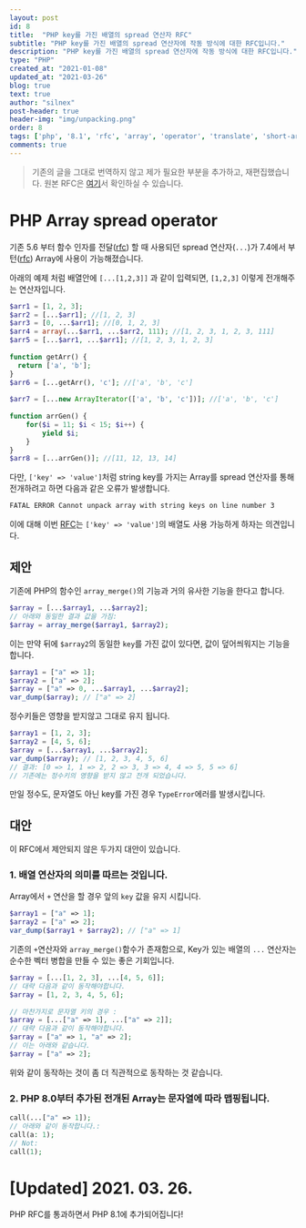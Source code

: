 ```yaml
---
layout: post
id: 8
title:  "PHP key를 가진 배열의 spread 연산자 RFC"
subtitle: "PHP key를 가진 배열의 spread 연산자에 작동 방식에 대한 RFC입니다."
description: "PHP key를 가진 배열의 spread 연산자에 작동 방식에 대한 RFC입니다."
type: "PHP"
created_at: "2021-01-08"
updated_at: "2021-03-26"
blog: true
text: true
author: "silnex"
post-header: true
header-img: "img/unpacking.png"
order: 8
tags: ['php', '8.1', 'rfc', 'array', 'operator', 'translate', 'short-article']
comments: true
---
```


> 기존의 글을 그대로 번역하지 않고 제가 필요한 부분을 추가하고, 재편집했습니다. 원본 RFC은 [여기](https://wiki.php.net/rfc/array_unpacking_string_keys)서 확인하실 수 있습니다.

# PHP Array spread operator
기존 5.6 부터 함수 인자를 전달([rfc](https://wiki.php.net/rfc/argument_unpacking)) 할 때 사용되던 spread 연산자(`...`)가 
7.4에서 부턴([rfc](https://wiki.php.net/rfc/spread_operator_for_array)) Array에 사용이 가능해졌습니다.

아래의 예제 처럼 배열안에 `[...[1,2,3]]` 과 같이 입력되면, `[1,2,3]` 이렇게 전개해주는 연산자입니다.
```php
$arr1 = [1, 2, 3];
$arr2 = [...$arr1]; //[1, 2, 3]
$arr3 = [0, ...$arr1]; //[0, 1, 2, 3]
$arr4 = array(...$arr1, ...$arr2, 111); //[1, 2, 3, 1, 2, 3, 111]
$arr5 = [...$arr1, ...$arr1]; //[1, 2, 3, 1, 2, 3]
 
function getArr() {
  return ['a', 'b'];
}
$arr6 = [...getArr(), 'c']; //['a', 'b', 'c']
 
$arr7 = [...new ArrayIterator(['a', 'b', 'c'])]; //['a', 'b', 'c']
 
function arrGen() {
	for($i = 11; $i < 15; $i++) {
		yield $i;
	}
}
$arr8 = [...arrGen()]; //[11, 12, 13, 14]
```

다만, `['key' => 'value']`처럼 string key를 가지는 Array를 spread 연산자를 통해 전개하려고 하면 다음과 같은 오류가 발생합니다.
```bash
FATAL ERROR Cannot unpack array with string keys on line number 3
```

이에 대해 이번 [RFC](https://wiki.php.net/rfc/spread_operator_for_array)는 `['key' => 'value']`의 배열도 사용 가능하게 하자는 의견입니다.

## 제안
기존에 PHP의 함수인 `array_merge()`의 기능과 거의 유사한 기능을 한다고 합니다.

```php
$array = [...$array1, ...$array2];
// 아래와 동일한 결과 값을 가짐:
$array = array_merge($array1, $array2);
```

이는 만약 뒤에 `$array2`의 동일한 `key`를 가진 값이 있다면, 값이 덮어씌워지는 기능을 합니다.
```php
$array1 = ["a" => 1];
$array2 = ["a" => 2];
$array = ["a" => 0, ...$array1, ...$array2];
var_dump($array); // ["a" => 2]
```

정수키들은 영향을 받지않고 그대로 유지 됩니다.
```php
$array1 = [1, 2, 3];
$array2 = [4, 5, 6];
$array = [...$array1, ...$array2];
var_dump($array); // [1, 2, 3, 4, 5, 6]
// 결과: [0 => 1, 1 => 2, 2 => 3, 3 => 4, 4 => 5, 5 => 6]
// 기존에는 정수키의 영향을 받지 않고 전개 되었습니다.
```

만일 정수도, 문자열도 아닌 key를 가진 경우 `TypeError`에러를 발생시킵니다.

## 대안
이 RFC에서 제안되지 않은 두가지 대안이 있습니다.

### 1. 배열 연산자의 의미를 따르는 것입니다.

Array에서 `+` 연산을 할 경우 앞의 `key` 값을 유지 시킵니다.
```php
$array1 = ["a" => 1];
$array2 = ["a" => 2];
var_dump($array1 + $array2); // ["a" => 1]
```

기존의 `+`연산자와 `array_merge()`함수가 존재함으로, Key가 있는 배열의 `...` 연산자는 순수한 벡터 병합을 만들 수 있는 좋은 기회입니다.

```php
$array = [...[1, 2, 3], ...[4, 5, 6]];
// 대략 다음과 같이 동작해야합니다.
$array = [1, 2, 3, 4, 5, 6];
 
// 마찬가지로 문자열 키의 경우 :
$array = [...["a" => 1], ...["a" => 2]];
// 대략 다음과 같이 동작해야합니다.
$array = ["a" => 1, "a" => 2];
// 이는 아래와 같습니다.
$array = ["a" => 2];
```
위와 같이 동작하는 것이 좀 더 직관적으로 동작하는 것 같습니다.

### 2. PHP 8.0부터 추가된 전개된 Array는 문자열에 따라 맵핑됩니다.
```php
call(...["a" => 1]);
// 아래와 같이 동작합니다.:
call(a: 1);
// Not:
call(1);
```

# [Updated] 2021. 03. 26.

PHP RFC를 통과하면서 PHP 8.1에 추가되어집니다!